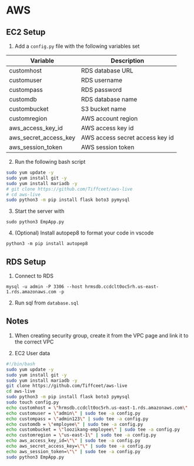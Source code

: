 # AWS
## EC2 Setup
1. Add a `config.py` file with the following variables set

| Variable              | Description           |
| --------------------- | --------------------- |
| customhost            | RDS database URL      |
| customuser            | RDS username          |    
| custompass            | RDS password          |
| customdb              | RDS database name     |        
| custombucket          | S3 bucket name        |       
| customregion          | AWS account region    |                
| aws_access_key_id     | AWS access key id     |                
| aws_secret_access_key | AWS access secret access key id |                
| aws_session_token     | AWS session token     |                

2. Run the following bash script
```bash
sudo yum update -y
sudo yum install git -y
sudo yum install mariadb -y
# git clone https://github.com/Tiffceet/aws-live
# cd aws-live
sudo python3 -m pip install flask boto3 pymysql
```

3. Start the server with
```
sudo python3 EmpApp.py
```

4. (Optional) Install autopep8 to format your code in vscode
```
python3 -m pip install autopep8
```

## RDS Setup
1. Connect to RDS
```
mysql -u admin -P 3306 --host hrmsdb.ccdclt0oc5rh.us-east-1.rds.amazonaws.com -p
```
2. Run sql from `database.sql`

## Notes
1. When creating security group, create it from the VPC page and link it to the correct VPC

2. EC2 User data
```bash
#!/bin/bash
sudo yum update -y
sudo yum install git -y
sudo yum install mariadb -y
git clone https://github.com/Tiffceet/aws-live
cd aws-live
sudo python3 -m pip install flask boto3 pymysql
sudo touch config.py
echo customhost = \"hrmsdb.ccdclt0oc5rh.us-east-1.rds.amazonaws.com\" | sudo tee -a config.py
echo customuser = \"admin\" | sudo tee -a config.py
echo custompass = \"admin123\" | sudo tee -a config.py
echo customdb = \"employee\" | sudo tee -a config.py
echo custombucket = \"loozikang-employee\" | sudo tee -a config.py
echo customregion = \"us-east-1\" | sudo tee -a config.py
echo aws_access_key_id=\"\" | sudo tee -a config.py
echo aws_secret_access_key=\"\" | sudo tee -a config.py
echo aws_session_token=\"\" | sudo tee -a config.py
sudo python3 EmpApp.py
```
